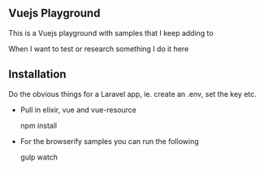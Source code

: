 ## Vuejs Playground

This is a Vuejs playground with samples that I keep adding to

When I want to test or research something I do it here

## Installation

Do the obvious things for a Laravel app, ie. create an .env, set the key etc.

* Pull in elixir, vue and vue-resource

    npm install

* For the browserify samples you can run the following

    gulp watch